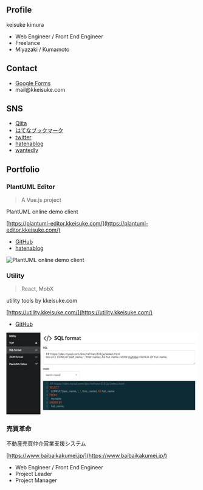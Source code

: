 ## Profile

keisuke kimura

- Web Engineer / Front End Engineer
- Freelance
- Miyazaki / Kumamoto

## Contact

- [Google Forms](https://goo.gl/forms/xoKOlTbN2Mqf5eh22)
- &#x6d;&#x61;&#x69;&#x6c;&#x40;&#x6b;&#x6b;&#x65;&#x69;&#x73;&#x75;&#x6b;&#x65;&#x2e;&#x63;&#x6f;&#x6d;

## SNS

- [Qiita](http://qiita.com/kkeisuke)
- [はてなブックマーク](http://b.hatena.ne.jp/kkeisuke)
- [twitter](https://twitter.com/kkeisuke)
- [hatenablog](http://kkeisuke.hatenablog.com)
- [wantedly](https://www.wantedly.com/users/26957334)

## Portfolio

### PlantUML Editor

> A Vue.js project

PlantUML online demo client

[https://plantuml-editor.kkeisuke.com/](https://plantuml-editor.kkeisuke.com/)

- [GitHub](https://github.com/kkeisuke/plantuml-editor)
- [hatenablog](http://kkeisuke.hatenablog.com/entry/2017/08/07/160845)

![PlantUML online demo client](https://plantuml-editor.kkeisuke.com/static/capture1_20170809.png)

### Utility

> React, MobX

utility tools by kkeisuke.com

[https://utility.kkeisuke.com/](https://utility.kkeisuke.com/)

- [GitHub](https://github.com/kkeisuke/utility)

![utility tools by kkeisuke.com](https://raw.githubusercontent.com/kkeisuke/utility/master/screenshot/sqlformat.png)

### 売買革命

不動産売買仲介営業支援システム

[https://www.baibaikakumei.jp/](https://www.baibaikakumei.jp/)

- Web Engineer / Front End Engineer
- Project Leader
- Project Manager
